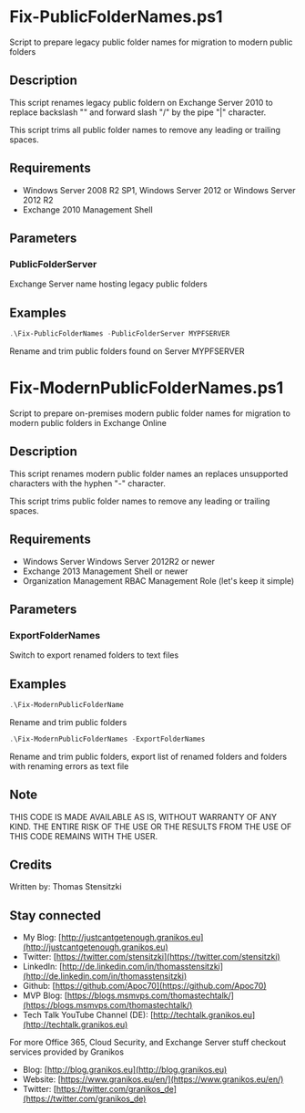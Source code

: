 # Fix-PublicFolderNames.ps1

Script to prepare legacy public folder names for migration to modern public folders

## Description

This script renames legacy public foldern on Exchange Server 2010 to replace backslash "\" and forward slash "/" by the pipe "|" character.

This script trims all public folder names to remove any leading or trailing spaces.

## Requirements

- Windows Server 2008 R2 SP1, Windows Server 2012 or Windows Server 2012 R2  
- Exchange 2010 Management Shell

## Parameters

### PublicFolderServer

Exchange Server name hosting legacy public folders

## Examples

``` PowerShell
.\Fix-PublicFolderNames -PublicFolderServer MYPFSERVER
```

Rename and trim public folders found on Server MYPFSERVER

# Fix-ModernPublicFolderNames.ps1

Script to prepare on-premises modern public folder names for migration to modern public folders in Exchange Online

## Description

This script renames modern public folder names an replaces unsupported characters with the hyphen "-" character.

This script trims public folder names to remove any leading or trailing spaces.

## Requirements

- Windows Server Windows Server 2012R2 or newer
- Exchange 2013 Management Shell or newer
- Organization Management RBAC Management Role (let's keep it simple)

## Parameters

### ExportFolderNames

Switch to export renamed folders to text files

## Examples

``` PowerShell
.\Fix-ModernPublicFolderName
```

Rename and trim public folders

``` PowerShell
.\Fix-ModernPublicFolderNames -ExportFolderNames
```

Rename and trim public folders, export list of renamed folders and folders with renaming errors as text file

## Note

THIS CODE IS MADE AVAILABLE AS IS, WITHOUT WARRANTY OF ANY KIND. THE ENTIRE
RISK OF THE USE OR THE RESULTS FROM THE USE OF THIS CODE REMAINS WITH THE USER.

## Credits

Written by: Thomas Stensitzki

## Stay connected

- My Blog: [http://justcantgetenough.granikos.eu](http://justcantgetenough.granikos.eu)
- Twitter: [https://twitter.com/stensitzki](https://twitter.com/stensitzki)
- LinkedIn: [http://de.linkedin.com/in/thomasstensitzki](http://de.linkedin.com/in/thomasstensitzki)
- Github: [https://github.com/Apoc70](https://github.com/Apoc70)
- MVP Blog: [https://blogs.msmvps.com/thomastechtalk/](https://blogs.msmvps.com/thomastechtalk/)
- Tech Talk YouTube Channel (DE): [http://techtalk.granikos.eu](http://techtalk.granikos.eu)

For more Office 365, Cloud Security, and Exchange Server stuff checkout services provided by Granikos

- Blog: [http://blog.granikos.eu](http://blog.granikos.eu)
- Website: [https://www.granikos.eu/en/](https://www.granikos.eu/en/)
- Twitter: [https://twitter.com/granikos_de](https://twitter.com/granikos_de)